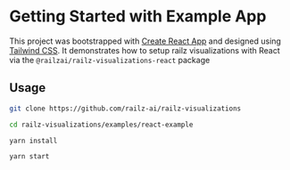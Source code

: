 # Getting Started with Example App

This project was bootstrapped with [Create React App](https://github.com/facebook/create-react-app) and designed using [Tailwind CSS](https://tailwindcss.com/).
It demonstrates how to setup railz visualizations with React via the `@railzai/railz-visualizations-react` package

## Usage

```bash
git clone https://github.com/railz-ai/railz-visualizations

cd railz-visualizations/examples/react-example

yarn install

yarn start
```
